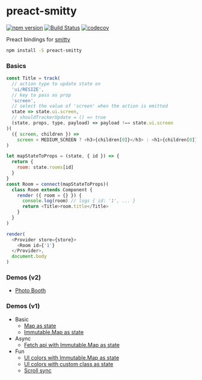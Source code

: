 # preact-smitty

[![npm version](https://badge.fury.io/js/preact-smitty.svg)](https://badge.fury.io/js/preact-smitty)
[![Build Status](https://travis-ci.org/tkh44/preact-smitty.svg?branch=master)](https://travis-ci.org/tkh44/preact-smitty)
[![codecov](https://codecov.io/gh/tkh44/preact-smitty/branch/master/graph/badge.svg)](https://codecov.io/gh/tkh44/preact-smitty)

Preact bindings for [smitty](https://github.com/tkh44/smitty)

```bash
npm install -S preact-smitty
```

### Basics

```javascript
const Title = track(
  // action type to update state on
  'ui/RESIZE',
  // key to pass as prop
  'screen',
  // select the value of 'screen' when the action is emitted
  state => state.ui.screen,
  // shouldTrackerUpdate = () => true
  (state, props, type, payload) => payload !== state.ui.screen
)(
  ({ screen, children }) =>
    screen < MEDIUM_SCREEN ? <h3>{children[0]}</h3> : <h1>{children[0]}</h1>
)

let mapStateToProps = (state, { id }) => {
  return {
    room: state.rooms[id]
  }
}
const Room = connect(mapStateToProps)(
  class Room extends Component {
    render ({ room = {} }) {
      console.log(room) // logs { id: '1', ... }
      return <Title>room.title</Title>
    }
  }
)

render(
  <Provider store={store}>
    <Room id={'1'}
  </Provider>,
  document.body
)
```

### Demos (v2)

* [Photo Booth](https://tkh44.github.io/smitty/)

### Demos (v1)

* Basic
  * [Map as state](http://codepen.io/tkh44/pen/xgqBmO)
  * [Immutable.Map as state](http://codepen.io/tkh44/pen/MJpREe)
* Async
  * [Fetch api with Immutable.Map as state](http://codepen.io/tkh44/pen/JEWKJX)
* Fun
  * [UI colors with Immutable.Map as state](http://codepen.io/tkh44/pen/xgqNqy)
  * [UI colors with custom class as state](http://codepen.io/tkh44/pen/OWmqBz)
  * [Scroll sync](http://codepen.io/tkh44/pen/pReRVm)
